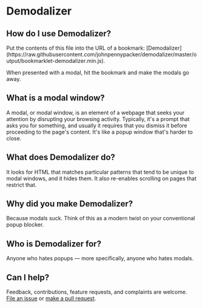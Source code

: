 # Demodalizer

## How do I use Demodalizer?

<div id="installation">Put the contents of this file into the URL of a bookmark: [Demodalizer](https://raw.githubusercontent.com/johnpennypacker/demodalizer/master/output/bookmarklet-demodalizer.min.js).</div>

When presented with a modal, hit the bookmark and make the modals go away.

## What is a modal window?

A modal, or modal window, is an element of a webpage that seeks your attention by disrupting your browsing activity.  Typically, it's a prompt that asks you for something, and usually it requires that you dismiss it before proceeding to the page's content.  It's like a popup window that's harder to close.

## What does Demodalizer do?

It looks for HTML that matches particular patterns that tend to be unique to modal windows, and it hides them.  It also re-enables scrolling on pages that restrict that.

## Why did you make Demodalizer?

Because modals suck. Think of this as a modern twist on your conventional popup blocker.

## Who is Demodalizer for?

Anyone who hates popups — more specifically, anyone who hates modals.

## Can I help?

Feedback, contributions, feature requests, and complaints are welcome.  [File an issue](https://github.com/johnpennypacker/demodalizer/issues) or [make a pull request](https://github.com/johnpennypacker/demodalizer/pulls).

<script>
const url = "https://raw.githubusercontent.com/johnpennypacker/demodalizer/master/output/bookmarklet-demodalizer.min.js"
function loadBookmarklet(url, success) {
	var xhr = window.XMLHttpRequest ? new XMLHttpRequest() : new ActiveXObject("Microsoft.XMLHTTP");
	xhr.open('GET', url);
	xhr.onreadystatechange = function() {
		if (xhr.readyState>3 && xhr.status==200) success(xhr.responseText);
	};
	xhr.setRequestHeader("X-Requested-With", "XMLHttpRequest");
	xhr.send();
	return xhr;
}

// example request
loadBookmarklet( url, function(data) { console.log(data); } );
</script>
